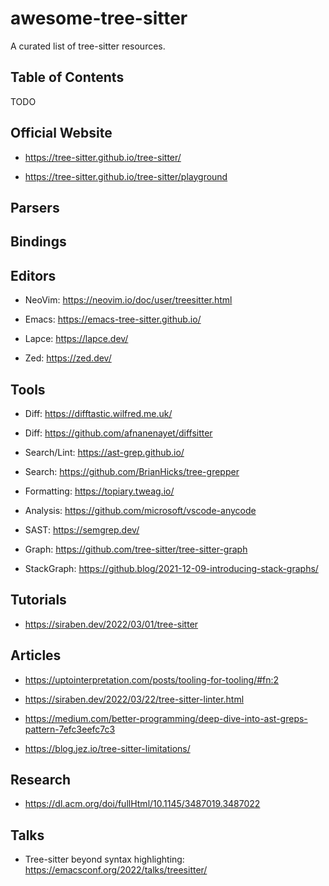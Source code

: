 # awesome-tree-sitter

A curated list of tree-sitter resources.

## Table of Contents

TODO

## Official Website

* https://tree-sitter.github.io/tree-sitter/

* https://tree-sitter.github.io/tree-sitter/playground


## Parsers

## Bindings

## Editors

* NeoVim: https://neovim.io/doc/user/treesitter.html

* Emacs: https://emacs-tree-sitter.github.io/

* Lapce: https://lapce.dev/

* Zed: https://zed.dev/

## Tools

* Diff: https://difftastic.wilfred.me.uk/
* Diff: https://github.com/afnanenayet/diffsitter

* Search/Lint: https://ast-grep.github.io/

* Search: https://github.com/BrianHicks/tree-grepper

* Formatting: https://topiary.tweag.io/

* Analysis: https://github.com/microsoft/vscode-anycode

* SAST: https://semgrep.dev/

* Graph: https://github.com/tree-sitter/tree-sitter-graph

* StackGraph: https://github.blog/2021-12-09-introducing-stack-graphs/

## Tutorials

* https://siraben.dev/2022/03/01/tree-sitter

## Articles


* https://uptointerpretation.com/posts/tooling-for-tooling/#fn:2

* https://siraben.dev/2022/03/22/tree-sitter-linter.html

* https://medium.com/better-programming/deep-dive-into-ast-greps-pattern-7efc3eefc7c3

* https://blog.jez.io/tree-sitter-limitations/

## Research

* https://dl.acm.org/doi/fullHtml/10.1145/3487019.3487022

## Talks

*  Tree-sitter beyond syntax highlighting: https://emacsconf.org/2022/talks/treesitter/
